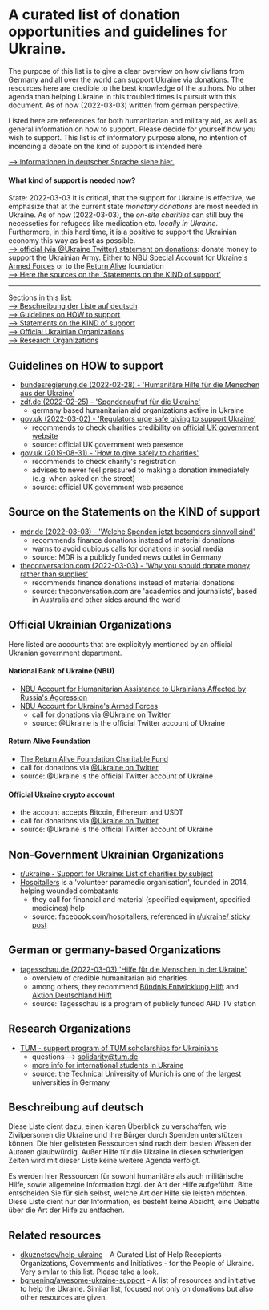 # A curated list of donation opportunities and guidelines for Ukraine.
The purpose of this list is to give a clear overview on how civilians from Germany and all over the world can support Ukraine via donations. The resources here are credible to the best knowledge of the authors. No other agenda than helping Ukraine in this troubled times is pursuit with this document. As of now (2022-03-03) written from german perspective.

Listed here are references for both humanitarian and military aid, as well as general information on how to support. Please decide for yourself how you wish to support. This list is of informatory purpose alone, no intention of incending a debate on the kind of support is intended here.

[--> Informationen in deutscher Sprache siehe hier.](#beschreibung-auf-deutsch)

#### What kind of support is needed now?
State: 2022-03-03 
It is critical, that the support for Ukraine is effective, we emphasize that at the current state *monetary donations* are most needed in Ukraine. As of now (2022-03-03), the *on-site charities* can still buy the necesseties for refugees like medication etc. *locally in Ukraine*. Furthermore, in this hard time, it is a positive to support the Ukrainian economy this way as best as possible.  
[--> official (via @Ukraine Twitter) statement on donations](https://twitter.com/Ukraine/status/1497294422354055171): donate money to support the Ukrainian Army. Either to [NBU Special Account for Ukraine's Armed Forces](https://bank.gov.ua/en/news/all/natsionalniy-bank-vidkriv-spetsrahunok-dlya-zboru-koshtiv-na-potrebi-armiyi) or to the [Return Alive](https://savelife.in.ua/en/donate/) foundation  
[--> Here the sources on the 'Statements on the KIND of support'](#statements-on-the-kind-of-support)  

---
Sections in this list:  
[--> Beschreibung der Liste auf deutsch](#beschreibung-auf-deutsch)  
[--> Guidelines on HOW to support](#guidelines-on-how-to-support)  
[--> Statements on the KIND of support](#statements-on-the-kind-of-support)  
[--> Official Ukrainian Organizations](#official-ukrainian-organizations)  
[--> Research Organizations](#research-organizations)  

## Guidelines on HOW to support
* [bundesregierung.de (2022-02-28) - 'Humanitäre Hilfe für die Menschen aus der Ukraine'](https://www.bundesregierung.de/breg-de/suche/ukraine-humanitaere-hilfe-2008006)
* [zdf.de (2022-02-25) - 'Spendenaufruf für die Ukraine'](https://www.zdf.de/service-und-hilfe/spendenaufruf-fuer-ukraine-100.html)
    * germany based humanitarian aid organizations active in Ukraine
* [gov.uk (2022-03-02) - 'Regulators urge safe giving to support Ukraine'](https://www.gov.uk/government/news/regulators-urge-safe-giving-to-support-ukraine)
    * recommends to check charities credibility on [official UK government website](https://www.gov.uk/find-charity-information)
    * source: official UK government web presence
* [gov.uk (2019-08-31) - 'How to give safely to charities'](https://www.gov.uk/government/news/how-to-give-safely-to-charities--2)
    * recommends to check charity's registration
    * advises to never feel pressured to making a donation immediately (e.g. when asked on the street)
    * source: official UK government web presence

## Source on the Statements on the KIND of support
* [mdr.de (2022-03-03) - 'Welche Spenden jetzt besonders sinnvoll sind'](https://www.mdr.de/nachrichten/deutschland/gesellschaft/ukraine-geldspenden-sachspenden-hilfsorganisationen-100.html)
    * recommends finance donations instead of material donations
    * warns to avoid dubious calls for donations in social media
    * source: MDR is a publicly funded news outlet in Germany
* [theconversation.com (2022-03-03) - 'Why you should donate money rather than supplies'](https://theconversation.com/ukraine-crisis-why-you-should-donate-money-rather-than-supplies-178245)
    * recommends finance donations instead of material donations
    * source: theconversation.com are 'academics and journalists', based in Australia and other sides around the world

## Official Ukrainian Organizations
Here listed are accounts that are explicityly mentioned by an official Ukranian government department.
#### National Bank of Ukraine (NBU)
* [NBU Account for Humanitarian Assistance to Ukrainians Affected by Russia's Aggression](https://bank.gov.ua/en/news/all/natsionalniy-bank-vidkriv-rahunok-dlya-gumanitarnoyi-dopomogi-ukrayintsyam-postrajdalim-vid-rosiyskoyi-agresiyi)
* [NBU Account for Ukraine's Armed Forces](https://bank.gov.ua/en/news/all/natsionalniy-bank-vidkriv-spetsrahunok-dlya-zboru-koshtiv-na-potrebi-armiyi)
    * call for donations via [@Ukraine on Twitter](https://twitter.com/Ukraine/status/1497294422354055171)
    * source: @Ukraine is the official Twitter account of Ukraine
#### Return Alive Foundation
* [The Return Alive Foundation Charitable Fund](https://savelife.in.ua/en/donate/)  
* call for donations via [@Ukraine on Twitter](https://twitter.com/Ukraine/status/1497294422354055171)
* source: @Ukraine is the official Twitter account of Ukraine
#### Official Ukraine crypto account
* the account accepts Bitcoin, Ethereum and USDT
* call for donations via [@Ukraine on Twitter](https://twitter.com/Ukraine/status/1497594592438497282?s=20&t=aG5blzDGu1Pt14w9qZOIrw)
* source: @Ukraine is the official Twitter account of Ukraine

## Non-Government Ukrainian Organizations
* [r/ukraine - Support for Ukraine: List of charities by subject](https://www.reddit.com/r/ukraine/comments/s6g5un/want_to_support_ukraine_heres_a_list_of_charities/)
* [Hospitallers](https://www.facebook.com/hospitallers) is a 'volunteer paramedic organisation', founded in 2014, helping wounded combatants
    * they call for financial and material (specified equipment, specified medicines) help
    * source: facebook.com/hospitallers, referenced in [r/ukraine/ sticky post](https://www.reddit.com/r/ukraine/comments/t5okbs/welcome_to_rukraine_faq_do_dont_support_read/)

## German or germany-based Organizations
* [tagesschau.de (2022-03-03) 'Hilfe für die Menschen in der Ukraine'](https://www.tagesschau.de/spendenkonten/spendenkonten-133.html)
    * overview of credible humanitarian aid charities
    * among others, they recommend [Bündnis Entwicklung Hilft](https://entwicklung-hilft.de/) and [Aktion Deutschland Hilft](https://www.aktion-deutschland-hilft.de/index.php)
    * source: Tagesschau is a program of publicly funded ARD TV station

## Research Organizations
* [TUM - support program of TUM scholarships for Ukrainians](https://www.tum.de/die-tum/aktuelles/pressemitteilungen/details/37215)
    * questions --> <solidarity@tum.de>
    * [more info for international students in Ukraine](https://www.tum.de/studium/internationale-studierende/ukraine)
    * source: the Technical University of Munich is one of the largest universities in Germany

## Beschreibung auf deutsch
Diese Liste dient dazu, einen klaren Überblick zu verschaffen, wie Zivilpersonen die Ukraine und ihre Bürger durch Spenden unterstützen können. Die hier gelisteten Ressourcen sind nach dem besten Wissen der Autoren glaubwürdig. Außer Hilfe für die Ukraine in diesen schwierigen Zeiten wird mit dieser Liste keine weitere Agenda verfolgt.

Es werden hier Ressourcen für sowohl humanitäre als auch militärische Hilfe, sowie allgemeine Information bzgl. der Art der Hilfe aufgeführt. Bitte entscheiden Sie für sich selbst, welche Art der Hilfe sie leisten möchten. Diese Liste dient nur der Information, es besteht keine Absicht, eine Debatte über die Art der Hilfe zu entfachen.

## Related resources
* [dkuznetsov/help-ukraine](https://github.com/dkuznetsov/help-ukraine) - A Curated List of Help Recepients - Organizations, Governments and Initiatives - for the People of Ukraine. Very similar to this list. Please take a look.
* [bgruening/awesome-ukraine-support](https://github.com/bgruening/awesome-ukraine-support) - A list of resources and initiative to help the Ukraine. Similar list, focused not only on donations but also other resources are given.
